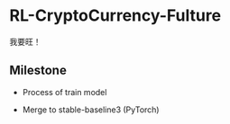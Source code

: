 # RL-CryptoCurrency-Fulture

我要旺！

## Milestone

- Process of train model

- Merge to stable-baseline3 (PyTorch)

